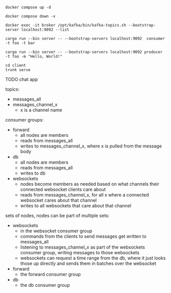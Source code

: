 ```
docker compose up -d
```

```
docker compose down -v
```

```
docker exec -it broker /opt/kafka/bin/kafka-topics.sh --bootstrap-server localhost:9092 --list
```

```
cargo run --bin server -- --bootstrap-servers localhost:9092  consumer -t foo -t bar
```

```
cargo run --bin server -- --bootstrap-servers localhost:9092 producer -t foo -m "Hello, World!"
```

```
cd client
trunk serve
```


TODO chat app

topics:
- messages_all
- messages_channel_x
	- x is a channel name

consumer groups:
- forward
	- all nodes are members
	- reads from messages_all
	- writes to messages_channel_x, where x is pulled from the message body
- db
	- all nodes are members
	- reads from messages_all
	- writes to db
- websockets
	- nodes become members as needed based on what channels their connected websocket clients care about
	- reads from messages_channel_x, for all x where a connected websocket cares about that channel
	- writes to all websockets that care about that channel

sets of nodes, nodes can be part of multiple sets:
- websockets
	- in the websocket consumer group
	- commands from the clients to send messages get written to messages_all
	- listening to messages_channel_x as part of the websockets consumer group, writing messages to those websockets
	- websockets can request a time range from the db, where it just looks those up directly and sends them in batches over the websocket
- forward
	- the forward consumer group
- db
	- the db consumer group
